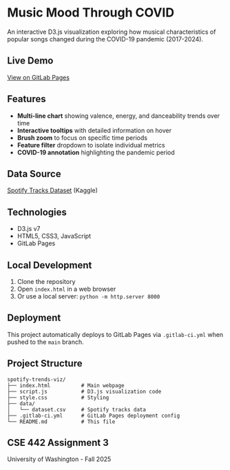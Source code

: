 # Music Mood Through COVID

An interactive D3.js visualization exploring how musical characteristics of popular songs changed during the COVID-19 pandemic (2017-2024).

## Live Demo
[View on GitLab Pages](https://yourusername.gitlab.io/spotify-trends-viz/)

## Features
- **Multi-line chart** showing valence, energy, and danceability trends over time
- **Interactive tooltips** with detailed information on hover
- **Brush zoom** to focus on specific time periods
- **Feature filter** dropdown to isolate individual metrics
- **COVID-19 annotation** highlighting the pandemic period

## Data Source
[Spotify Tracks Dataset](https://www.kaggle.com/datasets/maharshipandya/-spotify-tracks-dataset) (Kaggle)

## Technologies
- D3.js v7
- HTML5, CSS3, JavaScript
- GitLab Pages

## Local Development
1. Clone the repository
2. Open `index.html` in a web browser
3. Or use a local server: `python -m http.server 8000`

## Deployment
This project automatically deploys to GitLab Pages via `.gitlab-ci.yml` when pushed to the `main` branch.

## Project Structure
```
spotify-trends-viz/
├── index.html          # Main webpage
├── script.js           # D3.js visualization code
├── style.css           # Styling
├── data/
│   └── dataset.csv     # Spotify tracks data
├── .gitlab-ci.yml      # GitLab Pages deployment config
└── README.md           # This file
```

## CSE 442 Assignment 3
University of Washington - Fall 2025
